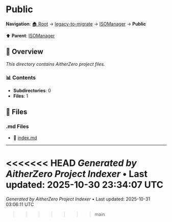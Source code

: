 # Public

**Navigation**: [🏠 Root](../../../index.md) → [legacy-to-migrate](../../index.md) → [ISOManager](../index.md) → **Public**

⬆️ **Parent**: [ISOManager](../index.md)

## 📖 Overview

*This directory contains AitherZero project files.*

### 📊 Contents

- **Subdirectories**: 0
- **Files**: 1

## 📄 Files

### .md Files

- 📝 [index.md](./index.md)

---

<<<<<<< HEAD
*Generated by AitherZero Project Indexer* • Last updated: 2025-10-30 23:34:07 UTC
=======
*Generated by AitherZero Project Indexer* • Last updated: 2025-10-31 03:06:11 UTC
>>>>>>> main

